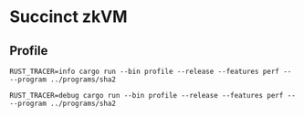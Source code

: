 # Succinct zkVM

## Profile

```
RUST_TRACER=info cargo run --bin profile --release --features perf -- --program ../programs/sha2
```

```
RUST_TRACER=debug cargo run --bin profile --release --features perf -- --program ../programs/sha2
```